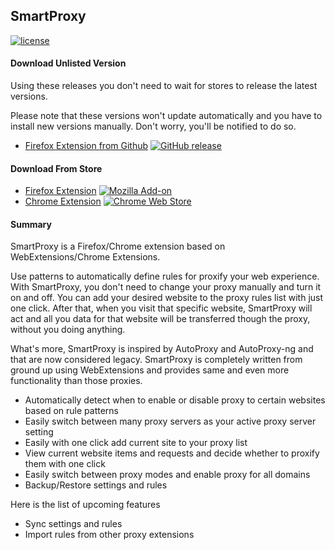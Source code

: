 ## SmartProxy

[![license](https://img.shields.io/github/license/salarcode/SmartProxy.svg)](https://github.com/salarcode/SmartProxy/blob/master/LICENSE)

#### Download Unlisted Version

Using these releases you don't need to wait for stores to release the latest versions.

Please note that these versions won't update automatically and you have to install new versions manually. Don't worry, you'll be notified to do so.

 * [Firefox Extension from Github](https://github.com/salarcode/SmartProxy/releases) [![GitHub release](https://img.shields.io/github/release/salarcode/SmartProxy.svg)](https://github.com/salarcode/SmartProxy/releases)

#### Download From Store

 * [Firefox Extension](https://addons.mozilla.org/en-US/firefox/addon/smartproxy) [![Mozilla Add-on](https://img.shields.io/amo/v/smartproxy.svg)](https://addons.mozilla.org/en-US/firefox/addon/smartproxy/)
 * [Chrome Extension](https://chrome.google.com/webstore/detail/smartproxy/jogcnplbkgkfdakgdenhlpcfhjioidoj) [![Chrome Web Store](https://img.shields.io/chrome-web-store/v/jogcnplbkgkfdakgdenhlpcfhjioidoj.svg)](https://chrome.google.com/webstore/detail/smartproxy/jogcnplbkgkfdakgdenhlpcfhjioidoj)

#### Summary
SmartProxy is a Firefox/Chrome extension based on WebExtensions/Chrome Extensions.

Use patterns to automatically define rules for proxify your web experience. With SmartProxy, you don't need to change your proxy manually and turn it on and off. You can add your desired website to the proxy rules list with just one click. After that, when you visit that specific website, SmartProxy will act and all you data for that website will be transferred though the proxy, without you doing anything.

What's more, SmartProxy is inspired by AutoProxy and AutoProxy-ng and that are now considered legacy. SmartProxy is completely written from ground up using WebExtensions and provides same and even more functionality than those proxies.


 * Automatically detect when to enable or disable proxy to certain websites based on rule patterns
 * Easily switch between many proxy servers as your active proxy server setting
 * Easily with one click add current site to your proxy list
 * View current website items and requests and decide whether to proxify them with one click
 * Easily switch between proxy modes and enable proxy for all domains
 * Backup/Restore settings and rules


Here is the list of upcoming features

 * Sync settings and rules
 * Import rules from other proxy extensions

